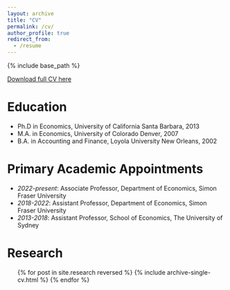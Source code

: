 ```yaml
---
layout: archive
title: "CV"
permalink: /cv/
author_profile: true
redirect_from:
  - /resume
---
```


{% include base_path %}

[Download full CV here](https://kschnepel.github.io/files/Schnepel_CV.pdf)

Education
======
* Ph.D in Economics, University of California Santa Barbara, 2013 
* M.A. in Economics, University of Colorado Denver, 2007
* B.A. in Accounting and Finance, Loyola University New Orleans, 2002

Primary Academic Appointments
======
* *2022-present*: Associate Professor, Department of Economics, Simon Fraser University
* *2018-2022*: Assistant Professor, Department of Economics, Simon Fraser University
* *2013-2018*: Assistant Professor, School of Economics, The University of Sydney

Research
======
  <ul>{% for post in site.research reversed %}
    {% include archive-single-cv.html %}
  {% endfor %}</ul>
  


